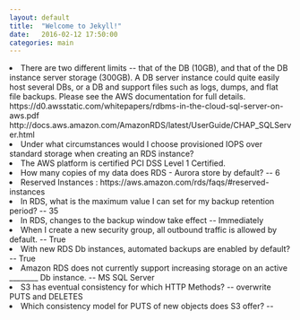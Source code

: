```yaml
---
layout: default
title:  "Welcome to Jekyll!"
date:   2016-02-12 17:50:00
categories: main
---
```



<li> There are two different limits -- that of the DB (10GB), and that of the DB instance server storage (300GB). A DB server instance could quite easily host several DBs, or a DB and support files such as logs, dumps, and flat file backups. Please see the AWS documentation for full details.
https://d0.awsstatic.com/whitepapers/rdbms-in-the-cloud-sql-server-on-aws.pdf
http://docs.aws.amazon.com/AmazonRDS/latest/UserGuide/CHAP_SQLServer.html

<li>Under what circumstances would I choose provisioned IOPS over standard storage when creating an RDS instance?
<li>The AWS platform is certified PCI DSS Level 1 Certified.
<li>How many copies of my data does RDS - Aurora store by default? -- 6
<li>Reserved Instances : https://aws.amazon.com/rds/faqs/#reserved-instances
<li>In RDS, what is the maximum value I can set for my backup retention period? -- 35
<li>In RDS, changes to the backup window take effect -- Immediately
<li>When I create a new security group, all outbound traffic is allowed by default. -- True
<li>With new RDS Db instances, automated backups are enabled by default? -- True
<li>Amazon RDS does not currently support increasing storage on an active ________ Db instance. -- MS SQL Server 
<li>S3 has eventual consistency for which HTTP Methods? -- overwrite PUTS and DELETES
<li>Which consistency model for PUTS of new objects does S3 offer? -- 
